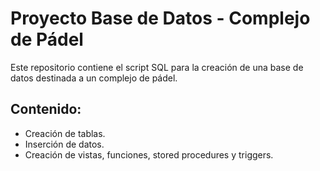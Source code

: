 # Proyecto Base de Datos - Complejo de Pádel

Este repositorio contiene el script SQL para la creación de una base de datos destinada a un complejo de pádel.

## Contenido:
- Creación de tablas.
- Inserción de datos.
- Creación de vistas, funciones, stored procedures y triggers.
